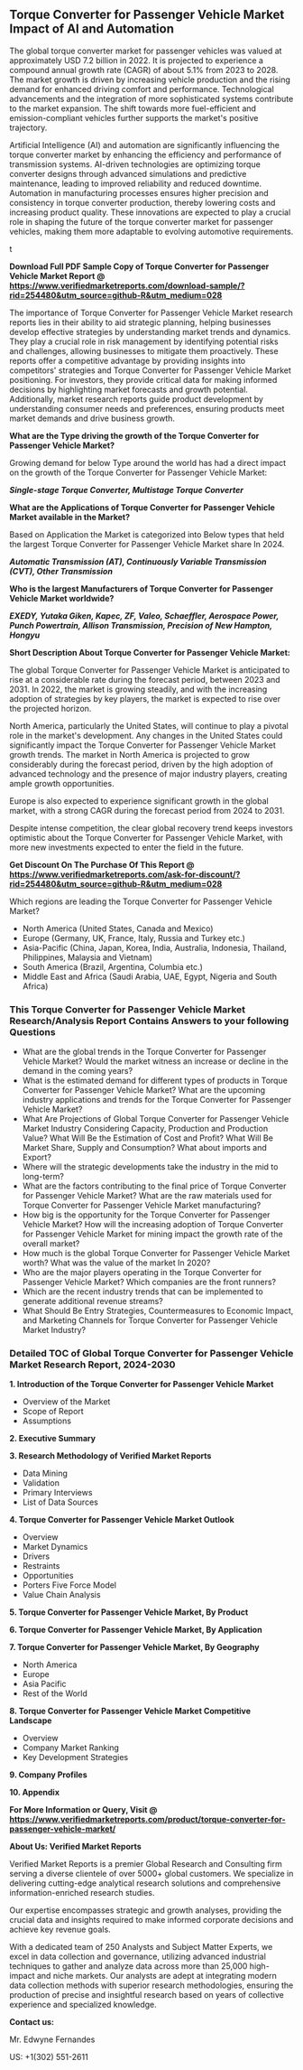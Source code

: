 <h2>Torque Converter for Passenger Vehicle Market Impact of AI and Automation</h2><p>The global torque converter market for passenger vehicles was valued at approximately USD 7.2 billion in 2022. It is projected to experience a compound annual growth rate (CAGR) of about 5.1% from 2023 to 2028. The market growth is driven by increasing vehicle production and the rising demand for enhanced driving comfort and performance. Technological advancements and the integration of more sophisticated systems contribute to the market expansion. The shift towards more fuel-efficient and emission-compliant vehicles further supports the market's positive trajectory.</p><p>Artificial Intelligence (AI) and automation are significantly influencing the torque converter market by enhancing the efficiency and performance of transmission systems. AI-driven technologies are optimizing torque converter designs through advanced simulations and predictive maintenance, leading to improved reliability and reduced downtime. Automation in manufacturing processes ensures higher precision and consistency in torque converter production, thereby lowering costs and increasing product quality. These innovations are expected to play a crucial role in shaping the future of the torque converter market for passenger vehicles, making them more adaptable to evolving automotive requirements.</p>t</p><p id="" class=""><strong>Download Full PDF Sample Copy of Torque Converter for Passenger Vehicle Market Report @ <a href="https://www.verifiedmarketreports.com/download-sample/?rid=254480&utm_source=github-R&utm_medium=028" target="_blank">https://www.verifiedmarketreports.com/download-sample/?rid=254480&utm_source=github-R&utm_medium=028</a></strong></p><p>The importance of&nbsp;Torque Converter for Passenger Vehicle Market research reports lies in their ability to aid strategic planning, helping businesses develop effective strategies by understanding market trends and dynamics. They play a crucial role in risk management by identifying potential risks and challenges, allowing businesses to mitigate them proactively. These reports offer a competitive advantage by providing insights into competitors' strategies and Torque Converter for Passenger Vehicle Market positioning. For investors, they provide critical data for making informed decisions by highlighting market forecasts and growth potential. Additionally, market research reports guide product development by understanding consumer needs and preferences, ensuring products meet market demands and drive business growth.</p><p><strong>What are the&nbsp;Type driving the growth of the Torque Converter for Passenger Vehicle Market?</strong></p><p id="" class="">Growing demand for below Type around the world has had a direct impact on the growth of the Torque Converter for Passenger Vehicle Market:</p><em><strong>Single-stage Torque Converter, Multistage Torque Converter</strong></em></p><strong>What are the&nbsp;Applications&nbsp;of Torque Converter for Passenger Vehicle Market available in the Market?</strong></p><p id="" class="">Based on Application the Market is categorized into Below types that held the largest Torque Converter for Passenger Vehicle Market share In 2024.</p><em><strong>Automatic Transmission (AT), Continuously Variable Transmission (CVT), Other Transmission</strong></em></p><strong>Who is the largest Manufacturers of Torque Converter for Passenger Vehicle Market worldwide?</strong></p><p><em><strong>EXEDY, Yutaka Giken, Kapec, ZF, Valeo, Schaeffler, Aerospace Power, Punch Powertrain, Allison Transmission, Precision of New Hampton, Hongyu</strong></em></p><p id="" class=""><strong>Short Description About Torque Converter for Passenger Vehicle Market:</strong></p><p>The global Torque Converter for Passenger Vehicle Market is anticipated to rise at a considerable rate during the forecast period, between 2023 and 2031. In 2022, the market is growing steadily, and with the increasing adoption of strategies by key players, the market is expected to rise over the projected horizon.</p><p>North America, particularly the United States, will continue to play a pivotal role in the market's development. Any changes in the United States could significantly impact the Torque Converter for Passenger Vehicle Market growth trends. The market in North America is projected to grow considerably during the forecast period, driven by the high adoption of advanced technology and the presence of major industry players, creating ample growth opportunities.</p><p>Europe is also expected to experience significant growth in the global market, with a strong CAGR during the forecast period from 2024 to 2031.</p><p>Despite intense competition, the clear global recovery trend keeps investors optimistic about the Torque Converter for Passenger Vehicle Market, with more new investments expected to enter the field in the future.</p><p id="" class=""><strong>Get Discount On The Purchase Of This Report @ <a href="https://www.verifiedmarketreports.com/ask-for-discount/?rid=254480&utm_source=github-R&utm_medium=028" target="_blank">https://www.verifiedmarketreports.com/ask-for-discount/?rid=254480&utm_source=github-R&utm_medium=028</a></strong></p>Which regions are leading the Torque Converter for Passenger Vehicle Market?</p><ul><li>North America (United States, Canada and Mexico)</li><li>Europe (Germany, UK, France, Italy, Russia and Turkey etc.)</li><li>Asia-Pacific (China, Japan, Korea, India, Australia, Indonesia, Thailand, Philippines, Malaysia and Vietnam)</li><li>South America (Brazil, Argentina, Columbia etc.)</li><li>Middle East and Africa (Saudi Arabia, UAE, Egypt, Nigeria and South Africa)</li></ul><h3 id="" class="">This Torque Converter for Passenger Vehicle Market Research/Analysis Report Contains Answers to your following Questions</h3><ul><li>What are the global trends in the Torque Converter for Passenger Vehicle Market? Would the market witness an increase or decline in the demand in the coming years?</li><li>What is the estimated demand for different types of products in Torque Converter for Passenger Vehicle Market? What are the upcoming industry applications and trends for the Torque Converter for Passenger Vehicle Market?</li><li>What Are Projections of Global Torque Converter for Passenger Vehicle Market Industry Considering Capacity, Production and Production Value? What Will Be the Estimation of Cost and Profit? What Will Be Market Share, Supply and Consumption? What about imports and Export?</li><li>Where will the strategic developments take the industry in the mid to long-term?</li><li>What are the factors contributing to the final price of Torque Converter for Passenger Vehicle Market? What are the raw materials used for Torque Converter for Passenger Vehicle Market manufacturing?</li><li>How big is the opportunity for the Torque Converter for Passenger Vehicle Market? How will the increasing adoption of Torque Converter for Passenger Vehicle Market for mining impact the growth rate of the overall market?</li><li>How much is the global Torque Converter for Passenger Vehicle Market worth? What was the value of the market In 2020?</li><li>Who are the major players operating in the Torque Converter for Passenger Vehicle Market? Which companies are the front runners?</li><li>Which are the recent industry trends that can be implemented to generate additional revenue streams?</li><li>What Should Be Entry Strategies, Countermeasures to Economic Impact, and Marketing Channels for Torque Converter for Passenger Vehicle Market Industry?</li></ul><h3 id="" class="">Detailed TOC of Global Torque Converter for Passenger Vehicle Market Research Report, 2024-2030</h3><p id="" class=""><strong>1. Introduction of the Torque Converter for Passenger Vehicle Market</strong></p><ul><li>Overview of the Market</li><li>Scope of Report</li><li>Assumptions</li></ul><p id="" class=""><strong>2. Executive Summary</strong></p><p id="" class=""><strong>3. Research Methodology of Verified Market Reports</strong></p><ul><li>Data Mining</li><li>Validation</li><li>Primary Interviews</li><li>List of Data Sources</li></ul><p id="" class=""><strong>4. Torque Converter for Passenger Vehicle Market Outlook</strong></p><ul><li>Overview</li><li>Market Dynamics</li><li>Drivers</li><li>Restraints</li><li>Opportunities</li><li>Porters Five Force Model</li><li>Value Chain Analysis</li></ul><p id="" class=""><strong>5. Torque Converter for Passenger Vehicle Market, By Product</strong></p><p id="" class=""><strong>6. Torque Converter for Passenger Vehicle Market, By Application</strong></p><p id="" class=""><strong>7. Torque Converter for Passenger Vehicle Market, By Geography</strong></p><ul><li>North America</li><li>Europe</li><li>Asia Pacific</li><li>Rest of the World</li></ul><p id="" class=""><strong>8. Torque Converter for Passenger Vehicle Market Competitive Landscape</strong></p><ul><li>Overview</li><li>Company Market Ranking</li><li>Key Development Strategies</li></ul><p id="" class=""><strong>9. Company Profiles</strong></p><p id="" class=""><strong>10. Appendix</strong></p><p id="" class=""><strong>For More Information or Query, Visit @ <a href="https://www.verifiedmarketreports.com/product/torque-converter-for-passenger-vehicle-market/" target="_blank">https://www.verifiedmarketreports.com/product/torque-converter-for-passenger-vehicle-market/</a></strong></p><p id="" class=""><strong>About Us: Verified Market Reports</strong></p><p id="" class="">Verified Market Reports is a premier Global Research and Consulting firm serving a diverse clientele of over 5000+ global customers. We specialize in delivering cutting-edge analytical research solutions and comprehensive information-enriched research studies.</p><p id="" class="">Our expertise encompasses strategic and growth analyses, providing the crucial data and insights required to make informed corporate decisions and achieve key revenue goals.</p><p id="" class="">With a dedicated team of 250 Analysts and Subject Matter Experts, we excel in data collection and governance, utilizing advanced industrial techniques to gather and analyze data across more than 25,000 high-impact and niche markets. Our analysts are adept at integrating modern data collection methods with superior research methodologies, ensuring the production of precise and insightful research based on years of collective experience and specialized knowledge.</p><p id="" class=""><strong>Contact us:</strong></p><p id="" class="">Mr. Edwyne Fernandes</p><p id="" class="">US: +1(302) 551-2611</p>
